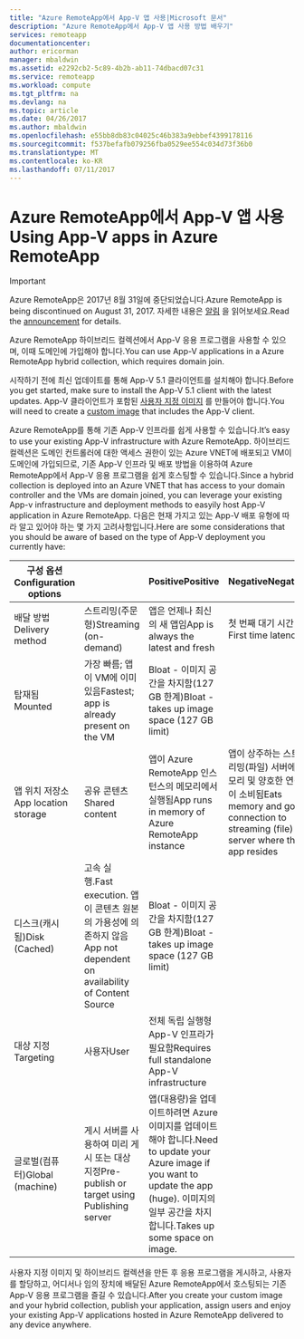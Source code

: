 ```yaml
---
title: "Azure RemoteApp에서 App-V 앱 사용|Microsoft 문서"
description: "Azure RemoteApp에서 App-V 앱 사용 방법 배우기"
services: remoteapp
documentationcenter: 
author: ericorman
manager: mbaldwin
ms.assetid: e2292cb2-5c89-4b2b-ab11-74dbacd07c31
ms.service: remoteapp
ms.workload: compute
ms.tgt_pltfrm: na
ms.devlang: na
ms.topic: article
ms.date: 04/26/2017
ms.author: mbaldwin
ms.openlocfilehash: e55bb8db83c04025c46b383a9ebbef4399178116
ms.sourcegitcommit: f537befafb079256fba0529ee554c034d73f36b0
ms.translationtype: MT
ms.contentlocale: ko-KR
ms.lasthandoff: 07/11/2017
---
```

# <a name="using-app-v-apps-in-azure-remoteapp"></a><span data-ttu-id="fa1f9-103">Azure RemoteApp에서 App-V 앱 사용</span><span class="sxs-lookup"><span data-stu-id="fa1f9-103">Using App-V apps in Azure RemoteApp</span></span>
> [!IMPORTANT]
> <span data-ttu-id="fa1f9-104">Azure RemoteApp은 2017년 8월 31일에 중단되었습니다.</span><span class="sxs-lookup"><span data-stu-id="fa1f9-104">Azure RemoteApp is being discontinued on August 31, 2017.</span></span> <span data-ttu-id="fa1f9-105">자세한 내용은 [알림](https://go.microsoft.com/fwlink/?linkid=821148) 을 읽어보세요.</span><span class="sxs-lookup"><span data-stu-id="fa1f9-105">Read the [announcement](https://go.microsoft.com/fwlink/?linkid=821148) for details.</span></span>
> 
> 

<span data-ttu-id="fa1f9-106">Azure RemoteApp 하이브리드 컬렉션에서 App-V 응용 프로그램을 사용할 수 있으며, 이때 도메인에 가입해야 합니다.</span><span class="sxs-lookup"><span data-stu-id="fa1f9-106">You can use App-V applications in a Azure RemoteApp hybrid collection, which requires domain join.</span></span>

<span data-ttu-id="fa1f9-107">시작하기 전에 최신 업데이트를 통해 App-V 5.1 클라이언트를 설치해야 합니다.</span><span class="sxs-lookup"><span data-stu-id="fa1f9-107">Before you get started, make sure to install the App-V 5.1 client with the latest updates.</span></span> <span data-ttu-id="fa1f9-108">App-V 클라이언트가 포함된 [사용자 지정 이미지](remoteapp-create-custom-image.md) 를 만들어야 합니다.</span><span class="sxs-lookup"><span data-stu-id="fa1f9-108">You will need to create a [custom image](remoteapp-create-custom-image.md) that includes the App-V client.</span></span>  

<span data-ttu-id="fa1f9-109">Azure RemoteApp를 통해 기존 App-V 인프라를 쉽게 사용할 수 있습니다.</span><span class="sxs-lookup"><span data-stu-id="fa1f9-109">It’s easy to use your existing App-V infrastructure with Azure RemoteApp.</span></span> <span data-ttu-id="fa1f9-110">하이브리드 컬렉션은 도메인 컨트롤러에 대한 액세스 권한이 있는 Azure VNET에 배포되고 VM이 도메인에 가입되므로, 기존 App-V 인프라 및 배포 방법을 이용하여 Azure RemoteApp에서 App-V 응용 프로그램을 쉽게 호스팅할 수 있습니다.</span><span class="sxs-lookup"><span data-stu-id="fa1f9-110">Since a hybrid collection is deployed into an Azure VNET that has access to your domain controller and the VMs are domain joined, you can leverage your existing App-v infrastructure and deployment methods to easyily host App-V application in Azure RemoteApp.</span></span> <span data-ttu-id="fa1f9-111">다음은 현재 가지고 있는 App-V 배포 유형에 따라 알고 있어야 하는 몇 가지 고려사항입니다.</span><span class="sxs-lookup"><span data-stu-id="fa1f9-111">Here are some considerations that you should be aware of based on the type of App-V deployment you currently have:</span></span>

| <span data-ttu-id="fa1f9-112">구성 옵션</span><span class="sxs-lookup"><span data-stu-id="fa1f9-112">Configuration options</span></span> |  | <span data-ttu-id="fa1f9-113">Positive</span><span class="sxs-lookup"><span data-stu-id="fa1f9-113">Positive</span></span> | <span data-ttu-id="fa1f9-114">Negative</span><span class="sxs-lookup"><span data-stu-id="fa1f9-114">Negative</span></span> |
| --- | --- | --- | --- |
| <span data-ttu-id="fa1f9-115">배달 방법</span><span class="sxs-lookup"><span data-stu-id="fa1f9-115">Delivery method</span></span> |<span data-ttu-id="fa1f9-116">스트리밍(주문형)</span><span class="sxs-lookup"><span data-stu-id="fa1f9-116">Streaming (on-demand)</span></span> |<span data-ttu-id="fa1f9-117">앱은 언제나 최신의 새 앱임</span><span class="sxs-lookup"><span data-stu-id="fa1f9-117">App is always the latest and fresh</span></span> |<span data-ttu-id="fa1f9-118">첫 번째 대기 시간</span><span class="sxs-lookup"><span data-stu-id="fa1f9-118">First time latency</span></span> |
| <span data-ttu-id="fa1f9-119">탑재됨</span><span class="sxs-lookup"><span data-stu-id="fa1f9-119">Mounted</span></span> |<span data-ttu-id="fa1f9-120">가장 빠름; 앱이 VM에 이미 있음</span><span class="sxs-lookup"><span data-stu-id="fa1f9-120">Fastest; app is already present on the VM</span></span> |<span data-ttu-id="fa1f9-121">Bloat - 이미지 공간을 차지함(127 GB 한계)</span><span class="sxs-lookup"><span data-stu-id="fa1f9-121">Bloat - takes up image space (127 GB limit)</span></span> | |
| <span data-ttu-id="fa1f9-122">앱 위치 저장소</span><span class="sxs-lookup"><span data-stu-id="fa1f9-122">App location storage</span></span> |<span data-ttu-id="fa1f9-123">공유 콘텐츠</span><span class="sxs-lookup"><span data-stu-id="fa1f9-123">Shared content</span></span> |<span data-ttu-id="fa1f9-124">앱이 Azure RemoteApp 인스턴스의 메모리에서 실행됨</span><span class="sxs-lookup"><span data-stu-id="fa1f9-124">App runs in memory of Azure RemoteApp instance</span></span> |<span data-ttu-id="fa1f9-125">앱이 상주하는 스트리밍(파일) 서버에 메모리 및 양호한 연결이 소비됨</span><span class="sxs-lookup"><span data-stu-id="fa1f9-125">Eats memory and good connection to streaming (file) server where the app resides</span></span> |
| <span data-ttu-id="fa1f9-126">디스크(캐시됨)</span><span class="sxs-lookup"><span data-stu-id="fa1f9-126">Disk (Cached)</span></span> |<span data-ttu-id="fa1f9-127">고속 실행.</span><span class="sxs-lookup"><span data-stu-id="fa1f9-127">Fast execution.</span></span> <span data-ttu-id="fa1f9-128">앱이 콘텐츠 원본의 가용성에 의존하지 않음</span><span class="sxs-lookup"><span data-stu-id="fa1f9-128">App not dependent on availability of Content Source</span></span> |<span data-ttu-id="fa1f9-129">Bloat - 이미지 공간을 차지함(127 GB 한계)</span><span class="sxs-lookup"><span data-stu-id="fa1f9-129">Bloat - takes up image space (127 GB limit)</span></span> | |
| <span data-ttu-id="fa1f9-130">대상 지정</span><span class="sxs-lookup"><span data-stu-id="fa1f9-130">Targeting</span></span> |<span data-ttu-id="fa1f9-131">사용자</span><span class="sxs-lookup"><span data-stu-id="fa1f9-131">User</span></span> |<span data-ttu-id="fa1f9-132">전체 독립 실행형 App-V 인프라가 필요함</span><span class="sxs-lookup"><span data-stu-id="fa1f9-132">Requires full standalone App-V infrastructure</span></span> | |
| <span data-ttu-id="fa1f9-133">글로벌(컴퓨터)</span><span class="sxs-lookup"><span data-stu-id="fa1f9-133">Global (machine)</span></span> |<span data-ttu-id="fa1f9-134">게시 서버를 사용하여 미리 게시 또는 대상 지정</span><span class="sxs-lookup"><span data-stu-id="fa1f9-134">Pre-publish or target using Publishing server</span></span> |<span data-ttu-id="fa1f9-135">앱(대용량)을 업데이트하려면 Azure 이미지를 업데이트해야 합니다.</span><span class="sxs-lookup"><span data-stu-id="fa1f9-135">Need to update your Azure image if you want to update the app (huge).</span></span> <span data-ttu-id="fa1f9-136">이미지의 일부 공간을 차지합니다.</span><span class="sxs-lookup"><span data-stu-id="fa1f9-136">Takes up some space on image.</span></span> | |

 <span data-ttu-id="fa1f9-137">사용자 지정 이미지 및 하이브리드 컬렉션을 만든 후 응용 프로그램을 게시하고, 사용자를 할당하고, 어디서나 임의 장치에 배달된 Azure RemoteApp에서 호스팅되는 기존 App-V 응용 프로그램을 즐길 수 있습니다.</span><span class="sxs-lookup"><span data-stu-id="fa1f9-137">After you create your custom image and your hybrid collection, publish your application, assign users and enjoy your existing App-V applications hosted in Azure RemoteApp delivered to any device anywhere.</span></span>

